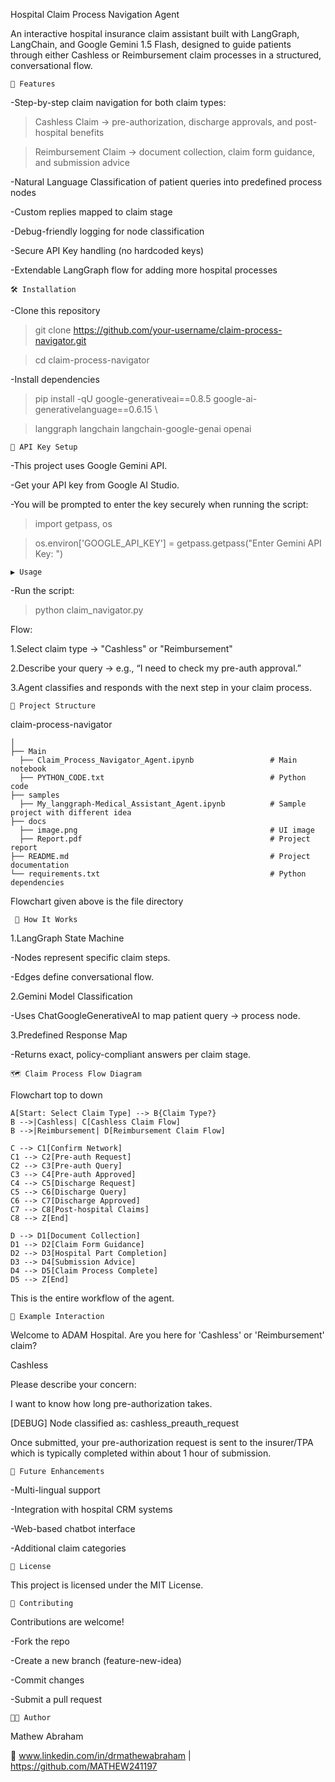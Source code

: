 Hospital Claim Process Navigation Agent 

An interactive hospital insurance claim assistant built with LangGraph, LangChain, and Google Gemini 1.5 Flash, designed to guide patients through either Cashless or Reimbursement claim processes in a structured, conversational flow.

    📌 Features

-Step-by-step claim navigation for both claim types:

>Cashless Claim → pre-authorization, discharge approvals, and post-hospital benefits

>Reimbursement Claim → document collection, claim form guidance, and submission advice

-Natural Language Classification of patient queries into predefined process nodes

-Custom replies mapped to claim stage

-Debug-friendly logging for node classification

-Secure API Key handling (no hardcoded keys)

-Extendable LangGraph flow for adding more hospital processes

    🛠 Installation

-Clone this repository

>git clone https://github.com/your-username/claim-process-navigator.git

>cd claim-process-navigator

-Install dependencies

>pip install -qU google-generativeai==0.8.5 google-ai-generativelanguage==0.6.15 \

>langgraph langchain langchain-google-genai openai

    🔑 API Key Setup

-This project uses Google Gemini API.

-Get your API key from Google AI Studio.

-You will be prompted to enter the key securely when running the script:

>import getpass, os

>os.environ['GOOGLE_API_KEY'] = getpass.getpass("Enter Gemini API Key: ")

    ▶️ Usage

-Run the script:

>python claim_navigator.py

Flow:

1.Select claim type → "Cashless" or "Reimbursement"

2.Describe your query → e.g., “I need to check my pre-auth approval.”

3.Agent classifies and responds with the next step in your claim process.

    📂 Project Structure

claim-process-navigator

    │
    ├── Main
      ├── Claim_Process_Navigator_Agent.ipynb                 # Main notebook
      ├── PYTHON_CODE.txt                                     # Python code 
    ├── samples
      ├── My_langgraph-Medical_Assistant_Agent.ipynb          # Sample project with different idea
    ├── docs
      ├── image.png                                           # UI image
      ├── Report.pdf                                          # Project report 
    ├── README.md                                             # Project documentation
    └── requirements.txt                                      # Python dependencies 

Flowchart given above is the file directory

     🔄 How It Works

1.LangGraph State Machine

-Nodes represent specific claim steps.

-Edges define conversational flow.

2.Gemini Model Classification

-Uses ChatGoogleGenerativeAI to map patient query → process node.

3.Predefined Response Map

-Returns exact, policy-compliant answers per claim stage.

    🗺 Claim Process Flow Diagram

Flowchart top to down

    A[Start: Select Claim Type] --> B{Claim Type?}
    B -->|Cashless| C[Cashless Claim Flow]
    B -->|Reimbursement| D[Reimbursement Claim Flow]

    C --> C1[Confirm Network]
    C1 --> C2[Pre-auth Request]
    C2 --> C3[Pre-auth Query]
    C3 --> C4[Pre-auth Approved]
    C4 --> C5[Discharge Request]
    C5 --> C6[Discharge Query]
    C6 --> C7[Discharge Approved]
    C7 --> C8[Post-hospital Claims]
    C8 --> Z[End]

    D --> D1[Document Collection]
    D1 --> D2[Claim Form Guidance]
    D2 --> D3[Hospital Part Completion]
    D3 --> D4[Submission Advice]
    D4 --> D5[Claim Process Complete]
    D5 --> Z[End]

This is the entire workflow of the agent.

    📜 Example Interaction

Welcome to ADAM Hospital. Are you here for 'Cashless' or 'Reimbursement' claim?

Cashless

Please describe your concern:

I want to know how long pre-authorization takes.

[DEBUG] Node classified as: cashless_preauth_request

Once submitted, your pre-authorization request is sent to the insurer/TPA which is typically completed within about 1 hour of submission.

    📌 Future Enhancements

-Multi-lingual support

-Integration with hospital CRM systems

-Web-based chatbot interface

-Additional claim categories

    📄 License

This project is licensed under the MIT License.

    🤝 Contributing

Contributions are welcome!

-Fork the repo

-Create a new branch (feature-new-idea)

-Commit changes

-Submit a pull request

    👨‍💻 Author

Mathew Abraham

🔗 www.linkedin.com/in/drmathewabraham | https://github.com/MATHEW241197
